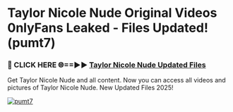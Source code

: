 # Taylor Nicole Nude Original Videos 0nlyFans Leaked - Files Updated! (pumt7)

<h3>🔴 CLICK HERE 🌐==►► <a href="https://tinyurl.com/y5r63du9" rel="nofollow">Taylor Nicole Nude Updated Files</a></h3>

Get Taylor Nicole Nude and all content. Now you can access all videos and pictures of Taylor Nicole Nude. New Updated Files 2025!

[![pumt7](https://i.imgur.com/UVo9nyh.gif)](https://tinyurl.com/y5r63du9)
